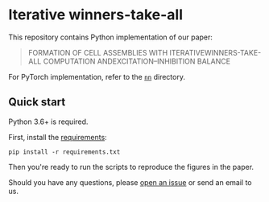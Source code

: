 # Iterative winners-take-all

This repository contains Python implementation of our paper:

> FORMATION  OF CELL ASSEMBLIES WITH ITERATIVEWINNERS-TAKE-ALL COMPUTATION ANDEXCITATION–INHIBITION  BALANCE

For PyTorch implementation, refer to the [`nn`](./nn) directory.

## Quick start

Python 3.6+ is required.

First, install the [requirements](./requirements.txt):
```
pip install -r requirements.txt
```

Then you're ready to run the scripts to reproduce the figures in the paper.

Should you have any questions, please [open an issue](https://github.com/KyivAIGroup/iterative-winners-take-all/issues) or send an email to us.
